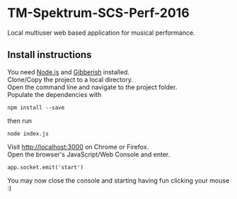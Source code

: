 # TM-Spektrum-SCS-Perf-2016
Local multiuser web based application for musical performance.

## Install instructions
You need [Node.js](https://nodejs.org/) and [Gibberish](https://github.com/charlieroberts/Gibberish) installed.  
Clone/Copy the project to a local directory.  
Open the command line and navigate to the project folder.  
Populate the dependencies with  
```shell
npm install --save
```
then run  
```shell
node index.js
```
Visit [http://localhost:3000](http://localhost:3000) on Chrome or Firefox.  
Open the browser's JavaScript/Web Console and enter.  
```shell
app.socket.emit('start')
```   
You may now close the console and starting having fun clicking your mouse :)
